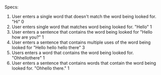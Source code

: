 Specs:

1. User enters a single word that doesn't match the word being looked for. "Hi" 0
2. User enters single word that matches word being looked for. "Hello"  1
3. User enters a sentence that contains the word being looked for "Hello how are you?" 1
4. User enters a sentence that contains multiple uses of the word being looked for "Hello hello hello there" 3
5. Users enters a word that contains the word being looked for. "Ohhellothere" 1
6. User enters a sentence that contains words that contain the word being looked for. "Ohhello there." 1

